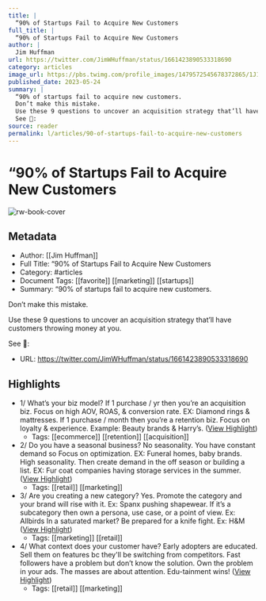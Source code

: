 ```yaml
---
title: |
  “90% of Startups Fail to Acquire New Customers
full_title: |
  “90% of Startups Fail to Acquire New Customers
author: |
  Jim Huffman
url: https://twitter.com/JimWHuffman/status/1661423890533318690
category: articles
image_url: https://pbs.twimg.com/profile_images/1479572545678372865/1J10HuXx.jpg
published_date: 2023-05-24
summary: |
  “90% of startups fail to acquire new customers.
  Don’t make this mistake.
  Use these 9 questions to uncover an acquisition strategy that’ll have customers throwing money at you.
  See 🧵:
source: reader
permalink: l/articles/90-of-startups-fail-to-acquire-new-customers
---
```

# “90% of Startups Fail to Acquire New Customers

![rw-book-cover](https://pbs.twimg.com/profile_images/1479572545678372865/1J10HuXx.jpg)

## Metadata
- Author: [[Jim Huffman]]
- Full Title: “90% of Startups Fail to Acquire New Customers
- Category: #articles
- Document Tags: [[favorite]] [[marketing]] [[startups]] 
- Summary: “90% of startups fail to acquire new customers.

Don’t make this mistake.

Use these 9 questions to uncover an acquisition strategy that’ll have customers throwing money at you.

See 🧵:
- URL: https://twitter.com/JimWHuffman/status/1661423890533318690

## Highlights
- 1/ What’s your biz model?
  If 1 purchase / yr then you’re an acquisition biz. Focus on high AOV, ROAS, & conversion rate. EX: Diamond rings & mattresses.
  If 1 purchase / month then you’re a retention biz. Focus on loyalty & experience. Example: Beauty brands & Harry’s. ([View Highlight](https://read.readwise.io/read/01h1bn4dq1x6azsqv7488bddwh))
    - Tags: [[ecommerce]] [[retention]] [[acquisition]] 
- 2/ Do you have a seasonal business?
  No seasonality. You have constant demand so Focus on optimization. EX: Funeral homes, baby brands.
  High seasonality. Then create demand in the off season or building a list. EX: Fur coat companies having storage services in the summer. ([View Highlight](https://read.readwise.io/read/01h1bn46yptbeyztn9ehbks325))
    - Tags: [[retail]] [[marketing]] 
- 3/ Are you creating a new category?
  Yes. Promote the category and your brand will rise with it. Ex: Spanx pushing shapewear.
  If it’s a subcategory then own a persona, use case, or a point of view. Ex: Allbirds
  In a saturated market? Be prepared for a knife fight. Ex: H&M ([View Highlight](https://read.readwise.io/read/01h1bn4nfkp7s5sy2n0yeamnej))
    - Tags: [[marketing]] [[retail]] 
- 4/ What context does your customer have?
  Early adopters are educated. Sell them on features bc they'll be switching from competitors.
  Fast followers have a problem but don’t know the solution. Own the problem in your ads.
  The masses are about attention. Edu-tainment wins! ([View Highlight](https://read.readwise.io/read/01h1bn5wacydkrfhr2zvmrwxgg))
    - Tags: [[retail]] [[marketing]] 


